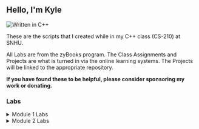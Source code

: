 ## Hello, I'm Kyle

![Written in C++](https://img.shields.io/badge/c%2B%2B-Written%20in%20CPP-blue?style=for-the-badge)

These are the scripts that I created while in my C++ class (CS-210) at SNHU.

All Labs are from the zyBooks program. The Class Assignments and Projects are what is turned in via the online learning systems. The Projects will be linked to the appropriate repository.

**If you have found these to be helpful, please consider sponsoring my work or donating.**

### Labs

<details>
<summary>Module 1 Labs</summary>

**Lab 1.14**
\
Write a program that outputs "Hello World!"
</details>

<details>
<summary>Module 2 Labs</summary>

**Lab 2.25**
\
Write a program with a car's miles/gallon and gas dollars/gallon (both doubles) as input, and output the gas cost for 20 miles, 75 miles, and 500 miles.

Output each floating-point value with two digits after the decimal point, which can be achieved by executing ``cout << fixed << setprecision(2);`` once before all other cout statements.
</details>